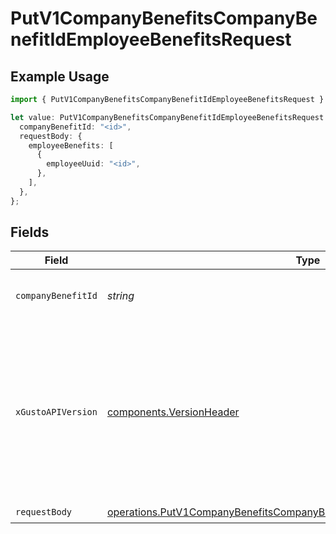 # PutV1CompanyBenefitsCompanyBenefitIdEmployeeBenefitsRequest

## Example Usage

```typescript
import { PutV1CompanyBenefitsCompanyBenefitIdEmployeeBenefitsRequest } from "@gusto/embedded-api/models/operations";

let value: PutV1CompanyBenefitsCompanyBenefitIdEmployeeBenefitsRequest = {
  companyBenefitId: "<id>",
  requestBody: {
    employeeBenefits: [
      {
        employeeUuid: "<id>",
      },
    ],
  },
};
```

## Fields

| Field                                                                                                                                                                                                                        | Type                                                                                                                                                                                                                         | Required                                                                                                                                                                                                                     | Description                                                                                                                                                                                                                  |
| ---------------------------------------------------------------------------------------------------------------------------------------------------------------------------------------------------------------------------- | ---------------------------------------------------------------------------------------------------------------------------------------------------------------------------------------------------------------------------- | ---------------------------------------------------------------------------------------------------------------------------------------------------------------------------------------------------------------------------- | ---------------------------------------------------------------------------------------------------------------------------------------------------------------------------------------------------------------------------- |
| `companyBenefitId`                                                                                                                                                                                                           | *string*                                                                                                                                                                                                                     | :heavy_check_mark:                                                                                                                                                                                                           | The UUID of the company benefit                                                                                                                                                                                              |
| `xGustoAPIVersion`                                                                                                                                                                                                           | [components.VersionHeader](../../models/components/versionheader.md)                                                                                                                                                         | :heavy_minus_sign:                                                                                                                                                                                                           | Determines the date-based API version associated with your API call. If none is provided, your application's [minimum API version](https://docs.gusto.com/embedded-payroll/docs/api-versioning#minimum-api-version) is used. |
| `requestBody`                                                                                                                                                                                                                | [operations.PutV1CompanyBenefitsCompanyBenefitIdEmployeeBenefitsRequestBody](../../models/operations/putv1companybenefitscompanybenefitidemployeebenefitsrequestbody.md)                                                     | :heavy_check_mark:                                                                                                                                                                                                           | N/A                                                                                                                                                                                                                          |